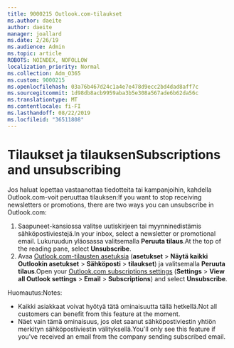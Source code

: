 ```yaml
---
title: 9000215 Outlook.com-tilaukset
ms.author: daeite
author: daeite
manager: joallard
ms.date: 2/26/19
ms.audience: Admin
ms.topic: article
ROBOTS: NOINDEX, NOFOLLOW
localization_priority: Normal
ms.collection: Adm_O365
ms.custom: 9000215
ms.openlocfilehash: 03a76b467d24c1a4e7e478d9ecc2bd4dad8aff7c
ms.sourcegitcommit: 1d98db8acb9959aba3b5e308a567ade6b62da56c
ms.translationtype: MT
ms.contentlocale: fi-FI
ms.lasthandoff: 08/22/2019
ms.locfileid: "36511808"
---
```

# <a name="subscriptions-and-unsubscribing"></a><span data-ttu-id="85337-102">Tilaukset ja tilauksen</span><span class="sxs-lookup"><span data-stu-id="85337-102">Subscriptions and unsubscribing</span></span>

<span data-ttu-id="85337-103">Jos haluat lopettaa vastaanottaa tiedotteita tai kampanjoihin, kahdella Outlook.com-voit peruuttaa tilauksen:</span><span class="sxs-lookup"><span data-stu-id="85337-103">If you want to stop receiving newsletters or promotions, there are two ways you can unsubscribe in Outlook.com:</span></span>

1. <span data-ttu-id="85337-104">Saapuneet-kansiossa valitse uutiskirjeen tai myynninedistämis sähköpostiviestejä.</span><span class="sxs-lookup"><span data-stu-id="85337-104">In your inbox, select a newsletter or promotional email.</span></span> <span data-ttu-id="85337-105">Lukuruudun yläosassa valitsemalla **Peruuta tilaus**.</span><span class="sxs-lookup"><span data-stu-id="85337-105">At the top of the reading pane, select **Unsubscribe**.</span></span>
2. <span data-ttu-id="85337-106">Avaa [Outlook.com-tilausten asetuksia](https://outlook.live.com/mail/options/mail/brandsSubscriptions) (**asetukset** > **Näytä kaikki Outlookin asetukset** > **Sähköposti** > **tilaukset**) ja valitsemalla **Peruuta tilaus**.</span><span class="sxs-lookup"><span data-stu-id="85337-106">Open your [Outlook.com subscriptions settings](https://outlook.live.com/mail/options/mail/brandsSubscriptions) (**Settings** > **View all Outlook settings** > **Email** > **Subscriptions**) and select **Unsubscribe**.</span></span>

<span data-ttu-id="85337-107">Huomautus:</span><span class="sxs-lookup"><span data-stu-id="85337-107">Notes:</span></span>

- <span data-ttu-id="85337-108">Kaikki asiakkaat voivat hyötyä tätä ominaisuutta tällä hetkellä.</span><span class="sxs-lookup"><span data-stu-id="85337-108">Not all customers can benefit from this feature at the moment.</span></span>
- <span data-ttu-id="85337-109">Näet vain tämä ominaisuus, jos olet saanut sähköpostiviestin yhtiön merkityn sähköpostiviestin välityksellä.</span><span class="sxs-lookup"><span data-stu-id="85337-109">You'll only see this feature if you've received an email from the company sending subscribed email.</span></span>